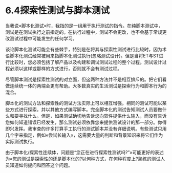 # 6.4探索性测试与脚本测试

当我说«脚本化测试»时，我指的是一组用于执行测试的指令。在纯脚本测试中，测试是在测试执行之前指定的。在执行过程中，测试不会更改，也不会基于常规更改测试过程中可能发生的任何学习。

谈论脚本化测试可能会有些棘手，特别是在将其与探索性测试进行比较时，因为术语脚本化测试经常被用来指脚本化测试执行(忽略测试设计)。但是当将ET与ST进行比较时，您必须包括了解产品以及构建和调试测试过程的整个过程。测试设计过程必须以这样或那样的方式进行，否则就不会有测试过程。

尽管脚本测试是探索性测试的对立面，但这两种方法并不是相互排斥的。把它们看做连续统一体的两端会更有帮助。大多数真实的生活测试是探索行为和脚本行为的混合。

脚本化的测试方法和探索性的测试方法实际上可以相互增强。相同的测试可能以某些方式进行探索，并以其他方式编写脚本。完全脚本化的测试告知测试人员要做什么和要寻找什么。但是，如果测试确切地告诉您向软件提供什么输入，而没有告诉您如何知道错误已经发生，那么测试必须依靠您来提供测试设计的那一部分。你得即兴发挥。我审查的许多打算手工执行的测试脚本并没有详细说明。有些测试只用几个字来指定，例如«尝试长输入»，这需要大量的判断和背景知识来将它们作为实际测试执行。

由于脚本化/探索性连续体，问题是“您正在进行探索性测试吗?”»可能更好的表述为«您的测试是探索性的还是脚本化的?以何种方式，在何种程度上?熟练的测试人员知道如何提问和回答这个问题。
